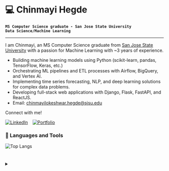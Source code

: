 # 💻 Chinmayi Hegde

**`MS Computer Science graduate - San Jose State University`** </br>
**`Data Science/Machine Learning`**

---
I am Chinmayi, an MS Computer Science graduate from [San Jose State University](https://sjsu.edu/cs) with a passion for Machine Learning with ~3 years of experience. 

- Building machine learning models using Python (scikit-learn, pandas, TensorFlow, Keras, etc.)
- Orchestrating ML pipelines and ETL processes with Airflow, BigQuery, and Vertex AI.
- Implementing time series forecasting, NLP, and deep learning solutions for complex data problems.
- Developing full-stack web applications with Django, Flask, FastAPI, and ReactJS.
- Email: chinmayilokeshwar.hegde@sjsu.edu

Connect with me!

[![LinkedIn](https://img.shields.io/badge/-Chinmayi%20Hegde-%230A67C3?style=for-the-badge&logo=linkedin&logoColor=ffffff)](https://linkedin.com/in/chinmayi-hegde) &ensp;
[![Portfolio](https://img.shields.io/badge/-My%20Website-%230A67C3?style=for-the-badge)](https://chinhegde.github.io/)

### 🧰 Languages and Tools

![Top Langs](https://github-readme-stats-dosx001.vercel.app/api/top-langs/?username=chinhegde&langs_count=6&layout=compact&title_color=fff&text_color=00e7ff&bg_color=151515)

#

<details>
 <summary><h3></h3></summary>
Read more about my projects: [blog](https://chinmayih.wordpress.com) 
<br/>
![Profile Visitors Count](https://profile-counter.glitch.me/chinhegde/count.svg)
</details>

#
